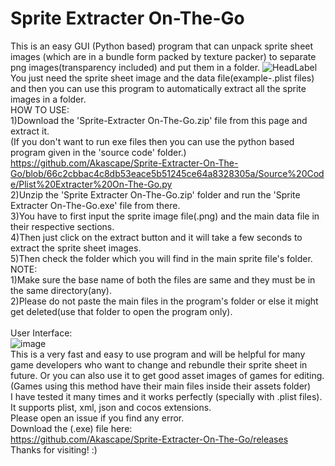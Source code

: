 # Sprite Extracter On-The-Go
This is an easy GUI (Python based) program that can unpack sprite sheet images (which are in a bundle form packed by texture packer) to separate png images(transparency included) and put them in a folder.
![HeadLabel](https://user-images.githubusercontent.com/89206401/136655387-3a8a7cf4-99ed-4416-bafa-fd0b4bbf9397.png)
<br>You just need the sprite sheet image and the data file(example-.plist files) and then you can use this program to automatically extract all the sprite images in a folder.
<br>HOW TO USE:
<br>1)Download the 'Sprite-Extracter On-The-Go.zip' file from this page and extract it.
<br>(If you don't want to run exe files then you can use the python based program given in the 'source code' folder.)
https://github.com/Akascape/Sprite-Extracter-On-The-Go/blob/66c2cbbac4c8db53eace5b51245ce64a8328305a/Source%20Code/Plist%20Extracter%20On-The-Go.py
<br>2)Unzip the 'Sprite Extracter On-The-Go.zip' folder and run the 'Sprite Extracter On-The-Go.exe' file from there.
<br>3)You have to first input the sprite image file(.png) and the main data file in their respective sections.
<br>4)Then just click on the extract button and it will take a few seconds to extract the sprite sheet images.
<br>5)Then check the folder which you will find in the main sprite file's folder.
<br>NOTE:
<br>1)Make sure the base name of both the files are same and they must be in the same directory(any).
<br>2)Please do not paste the main files in the program's folder or else it might get deleted(use that folder to open the program only).
<br>
<br>User Interface:
<br>![image](https://user-images.githubusercontent.com/89206401/136655763-ddfb4090-c9cf-4397-bebc-1c5d6a2fff8c.png)
<br>This is a very fast and easy to use program and will be helpful for many game developers who want to change and rebundle their sprite sheet in future. Or you can also use it to get good asset images of games for editing.
<br>(Games using this method have their main files inside their assets folder)
<br>I have tested it many times and it works perfectly (specially with .plist files). It supports plist, xml, json and cocos extensions.
<br>Please open an issue if you find any error.
<br>Download the (.exe) file here:
<br>https://github.com/Akascape/Sprite-Extracter-On-The-Go/releases
<br>Thanks for visiting! :)
